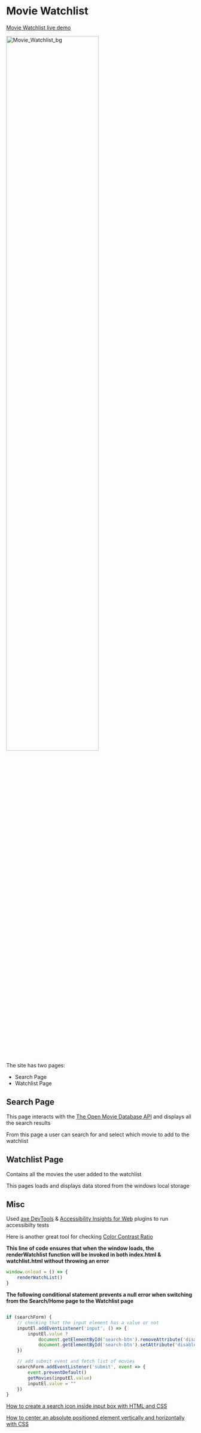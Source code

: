 # Movie Watchlist
[Movie Watchlist live demo](https://nsm722.github.io/Movie-Watchlist/ "visit site")

<img width="70%" alt="Movie_Watchlist_bg" src="https://user-images.githubusercontent.com/83452606/215103002-f01c7659-a550-4547-881c-eb0c9f9022be.png">


The site has two pages:
  - Search Page
  - Watchlist Page

## Search Page

This page interacts with the [The Open Movie Database API]("https://www.omdbapi.com/" "Read Docs") and displays all the search results

From this page a user can search for and select which movie to add to the watchlist


## Watchlist Page

Contains all the movies the user added to the watchlist

This pages loads and displays data stored from the windows local storage 


## Misc

Used [axe DevTools](https://deque.com/axe/devtools/ "Read docs") & [Accessibility Insights for Web](https://accessibilityinsights.io/docs/web/overview/ "Read docs") plugins to run accessibilty tests

Here is another great tool for checking [Color Contrast Ratio](https://contrast-ratio.com/ "Try the live demo")

**This line of code ensures that when the window loads, the renderWatchlist function will be invoked in both index.html & watchlist.html without throwing an error**
```javascript
window.onload = () => {
	renderWatchList()
}
```

**The following conditional statement prevents a null error when switching from the Search/Home page to the Watchlist page**

```javascript

if (searchForm) {
	// checking that the input element has a value or not
	inputEl.addEventListener('input', () => {
		inputEl.value ?
			document.getElementById('search-btn').removeAttribute('disabled') :
			document.getElementById('search-btn').setAttribute('disabled', true)
	})

	// add submit event and fetch list of movies
	searchForm.addEventListener('submit', event => {
		event.preventDefault()
		getMovies(inputEl.value)
		inputEl.value = ""
	})
}
```

[How to create a search icon inside input box with HTML and CSS](https://nikitahl.com/search-icon-inside-input "Read More")

[How to center an absolute positioned element vertically and horizontally with CSS](https://www.freecodecamp.org/news/how-to-center-an-absolute-positioned-element/ "Read More")
